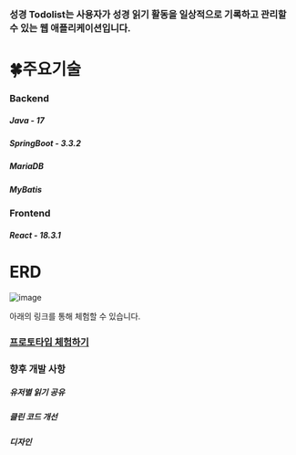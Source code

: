 ### 성경 Todolist는 사용자가 성경 읽기 활동을 일상적으로 기록하고 관리할 수 있는 웹 애플리케이션입니다. 
<h1>🍀주요기술</h1>

### Backend
  <h5>Java - 17</h5>
  <h5>SpringBoot - 3.3.2</h5>
  <h5>MariaDB</h5>
  <h5>MyBatis</h5>

### Frontend
  <h5>React - 18.3.1</h5>
  
<h1>ERD</h1>

![image](https://github.com/user-attachments/assets/46cd6c30-78e5-422d-b8e9-24458660636e)

아래의 링크를 통해 체험할 수 있습니다.
### <a href="btl.nayo.kr">프로토타입 체험하기</a>

### 향후 개발 사항
<h5>유저별 읽기 공유</h5>
<h5>클린 코드 개선</h5>
<h5>디자인</h5>
